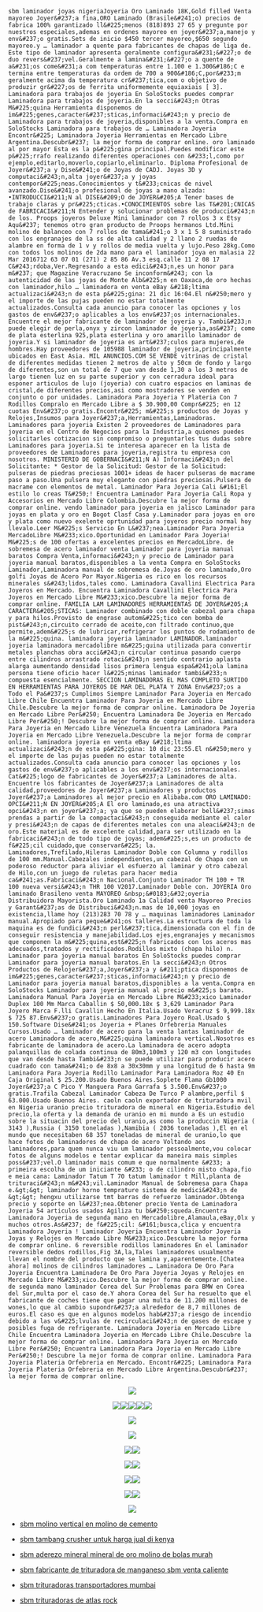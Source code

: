 
```
sbm laminador joyas nigeriaJoyeria Oro Laminado 18K,Gold filled Venta mayoreo Joyer&#237;a fina,ORO Laminado (Brasile&#241;o) precios de fabrica 100% garantizado ll&#225;menos (818)893 27 65 y pregunte por nuestros especiales,ademas en ordenes mayoreo en joyer&#237;a,manejo y env&#237;o gratis.Sets de inicio $450 tercer mayoreo,$650 segundo mayoreo.y … laminador a quente para fabricantes de chapas de liga de. Este tipo de laminador apresenta geralmente configura&#231;&#227;o de duo revers&#237;vel.Geralmente a lamina&#231;&#227;o a quente de a&#231;os come&#231;a com temperaturas entre 1.100 e 1.300&#186;C e termina entre temperaturas da ordem de 700 a 900&#186;C,por&#233;m geralmente acima da temperatura cr&#237;tica,com o objetivo de produzir gr&#227;os de ferrita uniformemente equiaxiais [ 3]. Laminadora para trabajos de joyeria En SoloStocks puedes comprar Laminadora para trabajos de joyeria.En la secci&#243;n Otras M&#225;quina Herramienta disponemos de im&#225;genes,caracter&#237;sticas,informaci&#243;n y precio de Laminadora para trabajos de joyeria,disponibles a la venta.Compra en SoloStocks Laminadora para trabajos de … Laminadora Joyeria Encontr&#225; Laminadora Joyeria Herramientas en Mercado Libre Argentina.Descubr&#237; la mejor forma de comprar online. oro laminado al por mayor Esta es la p&#225;gina principal.Puedes modificar este p&#225;rrafo realizando diferentes operaciones con &#233;l,como por ejemplo,editarlo,moverlo,copiarlo,eliminarlo. Diploma Profesional de Joyer&#237;a y Dise&#241;o de Joyas de CADJ. Joyas 3D y computaci&#243;n,alta joyer&#237;a y joyas contempor&#225;neas.Conocimientos y t&#233;cnicas de nivel avanzado.Dise&#241;o profesional de joyas a mano alzada: •INTRODUCCI&#211;N al DISE&#209;O de JOYER&#205;A Tener bases de trabajo claras y pr&#225;cticas.•CONOCIMIENTOS sobre las T&#201;CNICAS de FABRICACI&#211;N Entender y solucionar problemas de producci&#243;n de los. Proops joyeros Deluxe Mini laminador con 7 rollos 3 x Etsy Aqu&#237; tenemos otro gran producto de Proops hermanos Ltd.Mini molino de balanceo con 7 rollos de tama&#241;o 3 x 1 5 8 suministrado con los engranajes de la ss de alta calidad y 2 llano 2 ruedas de alambre en forma de 1 v y rollos de media vuelta y lujo.Peso 28kg.Como con todos los molinos de 2da mano para el laminador joya en malasia 22 Mar 2016712 63 07 01 (271) 2 85 86 Av.3 esq.calle 11 2 08 17 C&#243;rdoba,Ver.Regresando a esta edici&#243;n,es un honor para m&#237; que Magazine Veracruzano Se inconform&#243; con la autenticidad de las joyas de Monte Alb&#225;n en Oaxaca,de oro hechas con laminador,hilo … laminadora en venta eBay &#218;ltima actualizaci&#243;n de esta p&#225;gina: 21 dic 16:04.El n&#250;mero y el importe de las pujas pueden no estar totalmente actualizados.Consulta cada anuncio para conocer las opciones y los gastos de env&#237;o aplicables a los env&#237;os internacionales. Encuentre el mejor fabricante de laminador de joyeria y. Tambi&#233;n puede elegir de perla,onyx y zircon laminador de joyeria,as&#237; como de plata esterlina 925,plata esterlina y oro amarillo laminador de joyeria.Y si laminador de joyeria es art&#237;culos para mujeres,de hombres.Hay proveedores de 105988 laminador de joyeria,principalmente ubicados en East Asia. MIL ANUNCIOS.COM SE VENDE vitrinas de cristal de diferentes medidas tienen 2 metros de alto y 50cm de fondo y largo de diferentes,son un total de 7 que van desde 1,30 a los 3 metros de largo tienen luz en su parte superior y con cerradura ideal para esponer articulos de lujo (joyeria) con cuatro espacios en laminas de cristal,de diferentes precios,asi como mostradores se venden en conjunto o por unidades. Laminadora Para Joyeria Y Plateria Con 7 Rodillos Compralo en Mercado Libre a $ 30.900,00 Compr&#225; en 12 cuotas Env&#237;o gratis.Encontr&#225; m&#225;s productos de Joyas y Relojes,Insumos para Joyer&#237;a,Herramientas,Laminadoras. Laminadores para joyeria Existen 2 proveedores de Laminadores para joyeria en el Centro de Negocios para la Industria,a quienes puedes solicitarles cotizacion sin compromiso o preguntarles tus dudas sobre Laminadores para joyeria.Si te interesa aparecer en la lista de proveedores de Laminadores para joyeria,registra tu empresa con nosotros. MINISTERIO DE GOBERNACI&#211;N A) Informaci&#243;n del Solicitante: * Gestor de la Solicitud: Gestor de la Solicitud: pulseras de piedras preciosas 1001+ ideas de hacer pulseras de macrame paso a paso.Una pulsera muy elegante con piedras preciosas.Pulsera de macrame con elementos de metal. Laminador Para Joyeria Cali &#161;El estilo lo creas T&#250;! Encuentra Laminador Para Joyeria Cali Ropa y Accesorios en Mercado Libre Colombia.Descubre la mejor forma de comprar online. vendo laminador para joyeria en jalisco Laminador para joyas en plata y oro en Bogot Clasf Casa y.Laminador para joyas en oro y plata como nuevo exelente oprtunidad para joyeros precio normal hoy llevalo.Leer M&#225;s Servicio En L&#237;nea.Laminador Para Joyeria MercadoLibre M&#233;xico.Oportunidad en Laminador Para Joyeria! M&#225;s de 100 ofertas a excelentes precios en MercadoLibre. de sobremesa de acero laminador venta Laminador para joyeria manual baratos Compra Venta,informaci&#243;n y precio de Laminador para joyeria manual baratos,disponibles a la venta Compra en SoloStocks Laminador,Laminadora manual de sobremesa de.Joyas de oro laminado,Oro golfi Joyas de Acero Por Mayor.Nigeria es rico en los recursos minerales s&#243;lidos,tales como. Laminadora Cavallini Electrica Para Joyeros en Mercado. Encuentra Laminadora Cavallini Electrica Para Joyeros en Mercado Libre M&#233;xico.Descubre la mejor forma de comprar online. FAMILIA LAM LAMINADORES HERRAMIENTAS DE JOYER&#205;A CARACTER&#205;STICAS: Laminador combinado con doble cabezal para chapa y para hilos.Provisto de engrase autom&#225;tico con bomba de pist&#243;n,circuito cerrado de aceite,con filtrado continuo,que permite,adem&#225;s de lubricar,refrigerar los puntos de rodamiento de la m&#225;quina. laminadora joyeria laminador LAMINADOR.laminador joyeria laminadora mercadolibre m&#225;quina utilizada para convertir metales planchas obra acci&#243;n circular continua pasando cuerpo entre cilindros arrastrado rotaci&#243;n sentido contrario aplasta alarga aumentando densidad lisos primera lengua espa&#241;ola lamina persona tiene oficio hacer l&#225;minas laminador tambi&#233;n compuesta esencialmente. SECCION LAMINADORAS EL MAS COMPLETO SURTIDO EN HERRAMIENTAS PARA JOYEROS DE MAR DEL PLATA Y ZONA Env&#237;os a Todo el Pa&#237;s Cumplimos Siempre Laminador Para Joyeria en Mercado Libre Chile Encuentra Laminador Para Joyeria en Mercado Libre Chile.Descubre la mejor forma de comprar online. Laminadora De Joyeria en Mercado Libre Per&#250; Encuentra Laminadora De Joyeria en Mercado Libre Per&#250;! Descubre la mejor forma de comprar online. Laminadora Para Joyeria en Mercado Libre Venezuela Encuentra Laminadora Para Joyeria en Mercado Libre Venezuela.Descubre la mejor forma de comprar online. laminadora joyeria en venta eBay &#218;ltima actualizaci&#243;n de esta p&#225;gina: 10 dic 23:55.El n&#250;mero y el importe de las pujas pueden no estar totalmente actualizados.Consulta cada anuncio para conocer las opciones y los gastos de env&#237;o aplicables a los env&#237;os internacionales. Cat&#225;logo de fabricantes de Joyer&#237;a Laminadores de alta. Encuentre los fabricantes de Joyer&#237;a Laminadores de alta calidad,proveedores de Joyer&#237;a Laminadores y productos Joyer&#237;a Laminadores al mejor precio en Alibaba.com ORO LAMINADO: OPCI&#211;N EN JOYER&#205;A El oro laminado,es una atractiva opci&#243;n en joyer&#237;a; ya que se pueden elaborar bell&#237;simas prendas a partir de la compactaci&#243;n conseguida mediante el calor y presi&#243;n de capas de diferentes metales con una aleaci&#243;n de oro.Este material es de excelente calidad,para ser utilizado en la fabricaci&#243;n de todo tipo de joyas; adem&#225;s,es un producto de f&#225;cil cuidado,que conservar&#225; la. Laminadores,Trefilado,Hileras Laminador Doble con Columna y rodillos de 100 mm.Manual.Cabezales independientes,un cabezal de Chapa con un poderoso reductor para aliviar el esfuerzo al laminar y otro cabezal de Hilo,con un juego de ruletas para hacer media ca&#241;as.Fabricaci&#243;n Nacional.Conjunto Laminador TH 100 + TR 100 nueva versi&#243;n THR 100 V2017.Laminador Doble con. JOYERIA Oro laminado Brasileno venta MAYOREO &nbsp;&#0183;&#32;oyeria Distribuidora Mayorista.Oro Laminado 1a Calidad venta Mayoreo Precios y Garant&#237;as de Distribuci&#243;n.mas de 10,000 joyas en existencia,llame hoy (213)283 70 78 y … maquinas laminadores Laminador manual.Apropiado para peque&#241;os talleres.La estructura de toda la maquina es de fundici&#243;n perl&#237;tica,dimensionada con el fin de conseguir resistencia y manejabilidad.Los ejes,engranajes y mecanismos que componen la m&#225;quina,est&#225;n fabricados con los aceros mas adecuados,tratados y rectificados.Rodillos mixto (chapa hilo) n. Laminador para joyeria manual baratos En SoloStocks puedes comprar Laminador para joyeria manual baratos.En la secci&#243;n Otros Productos de Relojer&#237;a,Joyer&#237;a y &#211;ptica disponemos de im&#225;genes,caracter&#237;sticas,informaci&#243;n y precio de Laminador para joyeria manual baratos,disponibles a la venta.Compra en SoloStocks Laminador para joyeria manual al precio m&#225;s barato. Laminadora Manual Para Joyeria en Mercado Libre M&#233;xico Laminador Duplex 100 Mm Marca Caballin $ 50,000.18x $ 3,629 Laminador Para Joyero Marca F.lli Cavallin Hecho En Italia.Usado Veracruz $ 9,999.18x $ 725 87.Env&#237;o gratis.Laminadores Para Joyero Roal.Usado $ 150.Software Dise&#241;os Joyeria + Planes Orfebreria Manuales Cursos.Usado … laminador de acero para la venta lantas laminador de acero Laminadora de acero,M&#225;quina laminadora vertical.Nosotros es fabricante de laminadora de acero.La laminadora de acero adopta palanquillas de colada continua de 80m3,100m3 y 120 m3 con longitudes que van desde hasta Tambi&#233;n se puede utilizar para producir acero cuadrado con tama&#241;o de 8x8 a 30x30mm y una longitud de 6 hasta 9m Laminadora Para Joyeria Rodillo Laminador Para Laminadora Roz 40 En Caja Original $ 25.200.Usado Buenos Aires.Soplete Flama Gb1000 Joyer&#237;a C Pico Y Manguera Para Garrafa $ 3.500.Env&#237;o gratis.Trafila Cabezal Laminador Cabeza De Turco P alambre,perfil $ 63.000.Usado Buenos Aires. caoln caoln exportador de trituradora mvil en Nigeria uranio precio trituradora de mineral en Nigeria.Estudio del precio,la oferta y la demanda de uranio en mi mundo a Es un estudio sobre la situacin del precio del uranio,as como la produccin Nigeria ( 3143 ),Russia ( 3150 toneladas ),Namibia ( 2036 toneladas ),El en el mundo que necesitaben 68 357 toneladas de mineral de uranio,lo que hace fotos de laminadores de chapa de acero Voltando aos laminadores,para quem nunca viu um laminador pessoalmente,vou colocar fotos de alguns modelos e tentar explicar da maneira mais simples poss&#237;vel.O laminador mais comum e que normalmente &#233; a primeira escolha de um iniciante &#233; o de cilindro misto chapa,fio e meia cana: Laminador Tatum T 70 tatum laminador t Mill,planta de trituraci&#243;n m&#243;vil.Laminador Manual de Sobremesa para Chapa e.&gt;&gt; laminador horno temprature sistema de medici&#243;n de &gt;&gt; hengxu utilizarse tmt barras de refuerzo laminador.Obtenga precio y soporte en l&#237;nea.Obtener precio Venta de Laminadora Joyeria 54 articulos usados Agiliza tu b&#250;squeda.Encuentra Laminadora Joyeria de segunda mano en Mercadolibre,Alamaula,eBay,Olx y muchos otros.As&#237; de f&#225;cil: &#161;busca,clica y encuentra Laminadora Joyeria ! Laminador Joyeria Encuentra Laminador Joyeria Joyas y Relojes en Mercado Libre M&#233;xico.Descubre la mejor forma de comprar online. 6 reversible rodillos laminadores En el laminador reversible dedos rodillos,Fig 3A,la,Tales laminadores usualmente llevan el nombre del producto que se lamina y,aparentemente.[Chatea ahora] molinos de cilindros laminadores … Laminadora De Oro Para Joyeria Encuentra Laminadora De Oro Para Joyeria Joyas y Relojes en Mercado Libre M&#233;xico.Descubre la mejor forma de comprar online. de segunda mano laminador Corea del Sur Problemas para BMW en Corea del Sur,multa por el caso de.Y ahora Corea del Sur ha resuelto que el fabricante de coches tiene que pagar una multa de 11.200 millones de wones,lo que al cambio supondr&#237;a alrededor de 8,7 millones de euros.El caso es que en algunos modelos hab&#237;a riesgo de incendio debido a las v&#225;lvulas de recirculaci&#243;n de gases de escape y posibles fuga de refrigerante. Laminadora Joyeria en Mercado Libre Chile Encuentra Laminadora Joyeria en Mercado Libre Chile.Descubre la mejor forma de comprar online. Laminadora Para Joyeria en Mercado Libre Per&#250; Encuentra Laminadora Para Joyeria en Mercado Libre Per&#250;! Descubre la mejor forma de comprar online. Laminadora Para Joyeria Plateria Orfebreria en Mercado. Encontr&#225; Laminadora Para Joyeria Plateria Orfebreria en Mercado Libre Argentina.Descubr&#237; la mejor forma de comprar online. 
```

<div align="center">

<a href="https://es-crusher.shibang-china.com/github&k=sbm+laminador+joyas+nigeria"><img src="https://static.shibang-china.com/es/crusher/logo.jpg"></a>

<a href="https://es-crusher.shibang-china.com/github&k=sbm+laminador+joyas+nigeria"><img src="https://static.shibang-china.com/es/crusher/index.jpg"></a><a href="https://es-crusher.shibang-china.com/material.htmlgithub&k=sbm+laminador+joyas+nigeria"><img src="https://static.shibang-china.com/es/crusher/material.jpg"></a><a href="https://es-crusher.shibang-china.com/application.htmlgithub&k=sbm+laminador+joyas+nigeria"><img src="https://static.shibang-china.com/es/crusher/application.jpg"></a><a href="https://es-crusher.shibang-china.com/aboutus.htmlgithub&k=sbm+laminador+joyas+nigeria"><img src="https://static.shibang-china.com/es/crusher/aboutus.jpg"></a><a href="https://es-crusher.shibang-china.com/contact.htmlgithub&k=sbm+laminador+joyas+nigeria"><img src="https://static.shibang-china.com/es/crusher/contact.jpg"></a>

<a href="https://es-crusher.shibang-china.com/github&k=sbm+laminador+joyas+nigeria"><img src="https://static.shibang-china.com/es/crusher/banner.jpg"></a>

<a href="https://swt.shibang-china.com/github&k=sbm+laminador+joyas+nigeria"><img src="https://static.shibang-china.com/es/crusher/text.jpg"></a>

<a href="https://swt.shibang-china.com/github&k=sbm+laminador+joyas+nigeria"><img src="https://static.shibang-china.com/es/crusher/chat.jpg"></a><a href="https://es-crusher.shibang-china.com/contact.htmlgithub&k=sbm+laminador+joyas+nigeria"><img src="https://static.shibang-china.com/es/crusher/message.jpg"></a>

<a href="https://es-crusher.shibang-china.com/products/pe.htmlgithub&k=sbm+laminador+joyas+nigeria"><img src="https://static.shibang-china.com/es/crusher/pe.jpg"></a><a href="https://es-crusher.shibang-china.com/products/pf.htmlgithub&k=sbm+laminador+joyas+nigeria"><img src="https://static.shibang-china.com/es/crusher/pf.jpg"></a>

<a href="https://es-crusher.shibang-china.com/products/hpt.htmlgithub&k=sbm+laminador+joyas+nigeria"><img src="https://static.shibang-china.com/es/crusher/hpt.jpg"></a><a href="https://es-crusher.shibang-china.com/products/vsi.htmlgithub&k=sbm+laminador+joyas+nigeria"><img src="https://static.shibang-china.com/es/crusher/vsi.jpg"></a>

<a href="https://es-crusher.shibang-china.com/products/klv.htmlgithub&k=sbm+laminador+joyas+nigeria"><img src="https://static.shibang-china.com/es/crusher/klv.jpg"></a><a href="https://es-crusher.shibang-china.com/products/portable.htmlgithub&k=sbm+laminador+joyas+nigeria"><img src="https://static.shibang-china.com/es/crusher/portable.jpg"></a>

<a href="https://swt.shibang-china.com/github&k=sbm+laminador+joyas+nigeria"><img src="https://static.shibang-china.com/es/crusher/case.jpg"></a>

</div>


* [sbm molino vertical en molino de cemento](sbm%20molino%20vertical%20en%20molino%20de%20cemento.md)

* [sbm tambang crusher untuk harga jual di kenya](sbm%20tambang%20crusher%20untuk%20harga%20jual%20di%20kenya.md)

* [sbm aderezo mineral mineral de oro molino de bolas murah](sbm%20aderezo%20mineral%20mineral%20de%20oro%20molino%20de%20bolas%20murah.md)

* [sbm fabricante de trituradora de manganeso sbm venta caliente](sbm%20fabricante%20de%20trituradora%20de%20manganeso%20sbm%20venta%20caliente.md)

* [sbm trituradoras transportadores mumbai](sbm%20trituradoras%20transportadores%20mumbai.md)

* [sbm trituradoras de atlas rock](sbm%20trituradoras%20de%20atlas%20rock.md)